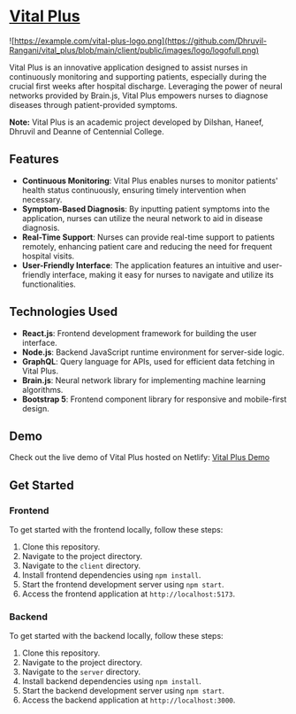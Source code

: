 # [Vital Plus](https://vital-plus.netlify.app/)

![https://example.com/vital-plus-logo.png](https://github.com/Dhruvil-Rangani/vital_plus/blob/main/client/public/images/logo/logofull.png)


Vital Plus is an innovative application designed to assist nurses in continuously monitoring and supporting patients, especially during the crucial first weeks after hospital discharge. Leveraging the power of neural networks provided by Brain.js, Vital Plus empowers nurses to diagnose diseases through patient-provided symptoms.

**Note:** Vital Plus is an academic project developed by Dilshan, Haneef, Dhruvil and Deanne of Centennial College.

## Features

- **Continuous Monitoring**: Vital Plus enables nurses to monitor patients' health status continuously, ensuring timely intervention when necessary.
- **Symptom-Based Diagnosis**: By inputting patient symptoms into the application, nurses can utilize the neural network to aid in disease diagnosis.
- **Real-Time Support**: Nurses can provide real-time support to patients remotely, enhancing patient care and reducing the need for frequent hospital visits.
- **User-Friendly Interface**: The application features an intuitive and user-friendly interface, making it easy for nurses to navigate and utilize its functionalities.

## Technologies Used

- **React.js**: Frontend development framework for building the user interface.
- **Node.js**: Backend JavaScript runtime environment for server-side logic.
- **GraphQL**: Query language for APIs, used for efficient data fetching in Vital Plus.
- **Brain.js**: Neural network library for implementing machine learning algorithms.
- **Bootstrap 5**: Frontend component library for responsive and mobile-first design.

## Demo

Check out the live demo of Vital Plus hosted on Netlify: [Vital Plus Demo](https://main--vital-plus.netlify.app/)

## Get Started

### Frontend

To get started with the frontend locally, follow these steps:

1. Clone this repository.
2. Navigate to the project directory.
3. Navigate to the `client` directory.
4. Install frontend dependencies using `npm install`.
5. Start the frontend development server using `npm start`.
6. Access the frontend application at `http://localhost:5173`.

### Backend

To get started with the backend locally, follow these steps:

1. Clone this repository.
2. Navigate to the project directory.
3. Navigate to the `server` directory.
4. Install backend dependencies using `npm install`.
5. Start the backend development server using `npm start`.
6. Access the backend application at `http://localhost:3000`.
